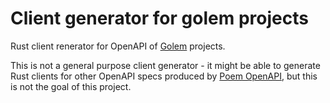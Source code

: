 # Client generator for golem projects

Rust client renerator for OpenAPI of [Golem](https://golem.cloud) projects.

This is not a general purpose client generator - it might be able to generate Rust clients for other OpenAPI specs produced by [Poem OpenAPI](https://crates.io/crates/poem-openapi), but this is not the goal of this project.
